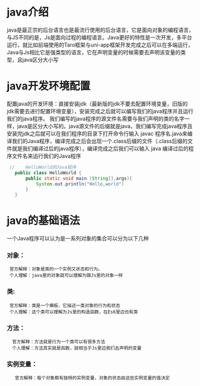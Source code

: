 # java介绍
   java是最正宗的后台语言也是最流行使用的后台语言，它是面向对象的编程语言，与JS不同的是，Js是面向过程的编程语言。Java更好的特性是一次开发，多平台运行，就比如前端使用的Taro框架与uni-app框架开发完成之后可以在多端运行，Java与Js相比它是强类型的语言，它在声明变量的时候需要去声明该变量的类型，且java区分大小写
# java开发环境配置
   配置java的开发环境：直接安装jdk（最新版的jdk不要去配置环境变量，旧版的jdk需要去进行配置环境变量），安装完成之后就可以编写我们的java程序并且运行我们的java程序。
   我们编写的java程序的源文件名需要与我们声明的类的名字一样，java是区分大小写的。java源文件的后缀就是java，我们编写完成java程序且安装完jdk之后就可以在我们程序的目录下打开命令行输入 javac 程序名.java来编译我们的Java程序，编译完成之后会出现一个.class后缀的文件（.class后缀的文件就是我们编译过后的java程序），编译完成之后我们可以输入 java 编译过后的程序文件名来运行我们的Java程序
   ```Java
    //    HelloWorld的Java程序
      public class HelloWorld {
          public static void main (String[],args){
              System.out.println("Hello,world")
          }
      }
   ```
# java的基础语法
  一个Java程序可以认为是一系列对象的集合可以分为以下几种
  ###  对象：
     官方解释：对象是类的一个实例又状态和行为。
     个人理解：java里的对象就可以理解为跟Js里的对象一样
  ###  类:
     官方解释：类是一个模板，它描述一类对象的行为和状态
     个人理解：这个类可以理解为Js里的构造函数，在Es6里边也有类
  ### 方法：
      官方解释：方法就是行为一个类可以有很多方法
      个人理解：方法其实就是函数，就相当于Js里边我们去声明的变量
  ### 实例变量：
       官方解释：每个对象都有独特的实例变量，对象的状态由这些实例变量的值决定 